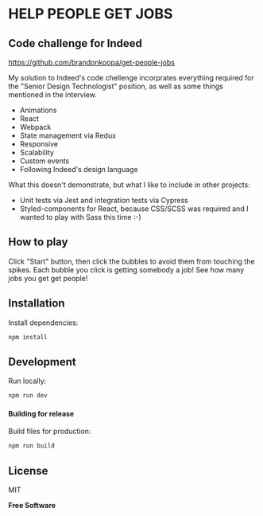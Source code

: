# HELP PEOPLE GET JOBS
## Code challenge for Indeed

https://github.com/brandonkoopa/get-people-jobs

My solution to Indeed's code chellenge incorprates everything required for the "Senior Design Technologist" position, as well as some things mentioned in the interview.
- Animations
- React
- Webpack
- State management via Redux
- Responsive
- Scalability
- Custom events
- Following Indeed's design language

What this doesn't demonstrate, but what I like to include in other projects:
- Unit tests via Jest and integration tests via Cypress
- Styled-components for React, because CSS/SCSS was required and I wanted to play with Sass this time :-)

## How to play
Click "Start" button, then click the bubbles to avoid them from touching the spikes. Each bubble you click is getting somebody a job! See how many jobs you get get people!

## Installation
Install dependencies:
```sh
npm install
```

## Development
Run locally:
```sh
npm run dev
```

#### Building for release
Build files for production:
```sh
npm run build
```

## License

MIT

**Free Software**

